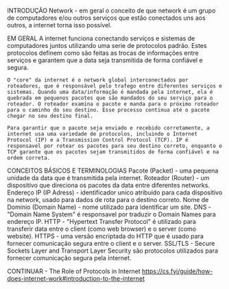 INTRODUÇÃO
    Network - em geral o conceito de que network é um grupo de computadores e/ou outros serviços que estão conectados uns aos outros, a internet torna isso possível.

EM GERAL
    A internet funciona conectando serviços e sistemas de computadores juntos utilizando uma serie de protocolos padrão. Estes protocolos definem como são feitas as trocas de informações entre serviços e garantem que a data seja transmitida de forma confiável e segura.

    O "core" da internet é o network global interconectados por roteadores, que é responsável pelo trafego entre diferentes serviços e sistemas. Quando uma data/informação é mandada pela internet, ela é quebrada em pequenos pacotes que são mandados do seu serviço para o roteador. O roteador examina o pacote e manda para o próximo roteador para o caminho do seu destino. Esse processo continua até o pacote chegar no seu destino final.

    Para garantir que o pacote seja enviado e recebido corretamente, a internet usa uma variedade de protocolos, incluindo o Internet Protocol (IP) e a Transmission Control Protocol (TCP). IP é responsavel por rotear os pacotes para seu destino correto, enquanto o TCP garante que os pacotes sejam transmitidos de forma confiável e na ordem correta. 

CONCEITOS BÁSICOS E TERMINOLOGIAS
    Pacote (Packet) - uma pequena unidade da data que é transmitida pela internet.
    Roteador (Router) - um dispositivo que direciona os pacotes da data entre diferentes networks.
    Endereço IP (IP Adress) - identificador unico atribuido para cada dispositivo na network, usado para dados de rota para o destino correto.
    Nome de Dominio (Domain Name) - nome utilizado para identificar um site.
    DNS - "Domain Name System" é responsavel por traduzir o Domain Names para endereço IP.
    HTTP -  "Hypertext Transfer Protocol" é utilizado para transferir data entre o client (como web browser) e o server (como website).
    HTTPS - uma versão encriptada do HTTP que é usado para fornecer comunicação segura entre o client e o server.
    SSL/TLS - Secure Sockets Layer and Transport Layer Security são protocolos utilizados para fornecer comunicação segura pela internet.

CONTINUAR - The Role of Protocols in Internet
https://cs.fyi/guide/how-does-internet-work#introduction-to-the-internet
